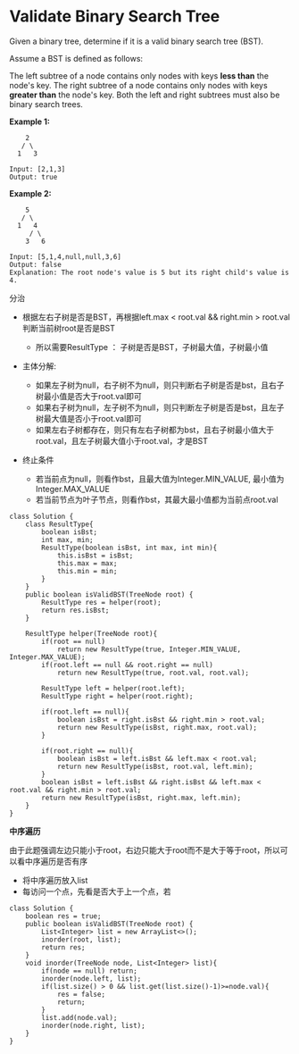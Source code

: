 # Validate Binary Search Tree

Given a binary tree, determine if it is a valid binary search tree (BST).

Assume a BST is defined as follows:

The left subtree of a node contains only nodes with keys **less than** the node's key.
The right subtree of a node contains only nodes with keys **greater than** the node's key.
Both the left and right subtrees must also be binary search trees.
 

**Example 1:**
```
    2
   / \
  1   3

Input: [2,1,3]
Output: true
```
**Example 2:**
```
    5
   / \
  1   4
     / \
    3   6

Input: [5,1,4,null,null,3,6]
Output: false
Explanation: The root node's value is 5 but its right child's value is 4.
```
分治

* 根据左右子树是否是BST，再根据left.max < root.val && right.min > root.val 判断当前树root是否是BST
  * 所以需要ResultType ： 子树是否是BST，子树最大值，子树最小值

* 主体分解:
  * 如果左子树为null，右子树不为null，则只判断右子树是否是bst，且右子树最小值是否大于root.val即可
  * 如果右子树为null，左子树不为null，则只判断左子树是否是bst，且左子树最大值是否小于root.val即可
  * 如果左右子树都存在，则只有左右子树都为bst，且右子树最小值大于root.val，且左子树最大值小于root.val，才是BST
 
* 终止条件
  * 若当前点为null，则看作bst，且最大值为Integer.MIN_VALUE, 最小值为Integer.MAX_VALUE
  * 若当前节点为叶子节点，则看作bst，其最大最小值都为当前点root.val

```
class Solution {
    class ResultType{
        boolean isBst;
        int max, min;
        ResultType(boolean isBst, int max, int min){
            this.isBst = isBst;
            this.max = max;
            this.min = min;
        }
    }
    public boolean isValidBST(TreeNode root) {
        ResultType res = helper(root);
        return res.isBst;
    }
    
    ResultType helper(TreeNode root){
        if(root == null) 
            return new ResultType(true, Integer.MIN_VALUE, Integer.MAX_VALUE);
        if(root.left == null && root.right == null)
            return new ResultType(true, root.val, root.val);
        
        ResultType left = helper(root.left);
        ResultType right = helper(root.right);
        
        if(root.left == null){
            boolean isBst = right.isBst && right.min > root.val;
            return new ResultType(isBst, right.max, root.val);
        }
            
        if(root.right == null){
            boolean isBst = left.isBst && left.max < root.val;
            return new ResultType(isBst, root.val, left.min);
        }
        boolean isBst = left.isBst && right.isBst && left.max < root.val && right.min > root.val;
        return new ResultType(isBst, right.max, left.min);
    }
}
```

**中序遍历**

由于此题强调左边只能小于root，右边只能大于root而不是大于等于root，所以可以看中序遍历是否有序

* 将中序遍历放入list
* 每访问一个点，先看是否大于上一个点，若
```
class Solution {
    boolean res = true;
    public boolean isValidBST(TreeNode root) {
        List<Integer> list = new ArrayList<>();
        inorder(root, list);
        return res;
    }
    void inorder(TreeNode node, List<Integer> list){
        if(node == null) return;
        inorder(node.left, list);
        if(list.size() > 0 && list.get(list.size()-1)>=node.val){
            res = false;
            return;
        }
        list.add(node.val);
        inorder(node.right, list);
    }
}
```
